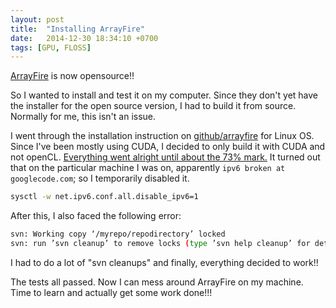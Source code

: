 ```yaml
---
layout: post
title:  "Installing ArrayFire"
date:   2014-12-30 18:34:10 +0700
tags: [GPU, FLOSS]
---
```


[ArrayFire](http://arrayfire.com/) is now opensource!!

So I wanted to install and test it on my computer. Since they don't yet have the installer for the open source version, I had to build it from source. Normally for me, this isn't an issue.

I went through the installation instruction on [github/arrayfire](https://github.com/arrayfire/arrayfire/wiki/Build-Instructions-for-Linux) for Linux OS.
Since I've been mostly using CUDA, I decided to only build it with CUDA and not openCL. [Everything went alright until about the 73% mark.](https://stackoverflow.com/questions/27707922/error-in-build-stage-with-cuda) 
It turned out that on the particular machine I was on, apparently `ipv6 broken at googlecode.com`; so I temporarily disabled it.

```bash
sysctl -w net.ipv6.conf.all.disable_ipv6=1
```

After this, I also faced the following error:
```bash
svn: Working copy ‘/myrepo/repodirectory’ locked
svn: run ’svn cleanup’ to remove locks (type ’svn help cleanup’ for details)
```
I had to do a lot of "svn cleanups" and finally, everything decided to work!!

The tests all passed. Now I can mess around ArrayFire on my machine. Time to learn and actually get some work done!!!
